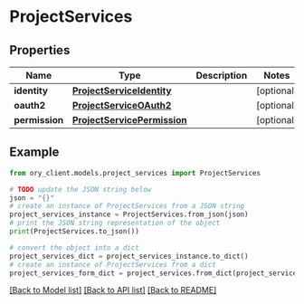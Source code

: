 # ProjectServices


## Properties

Name | Type | Description | Notes
------------ | ------------- | ------------- | -------------
**identity** | [**ProjectServiceIdentity**](ProjectServiceIdentity.md) |  | [optional] 
**oauth2** | [**ProjectServiceOAuth2**](ProjectServiceOAuth2.md) |  | [optional] 
**permission** | [**ProjectServicePermission**](ProjectServicePermission.md) |  | [optional] 

## Example

```python
from ory_client.models.project_services import ProjectServices

# TODO update the JSON string below
json = "{}"
# create an instance of ProjectServices from a JSON string
project_services_instance = ProjectServices.from_json(json)
# print the JSON string representation of the object
print(ProjectServices.to_json())

# convert the object into a dict
project_services_dict = project_services_instance.to_dict()
# create an instance of ProjectServices from a dict
project_services_form_dict = project_services.from_dict(project_services_dict)
```
[[Back to Model list]](../README.md#documentation-for-models) [[Back to API list]](../README.md#documentation-for-api-endpoints) [[Back to README]](../README.md)


